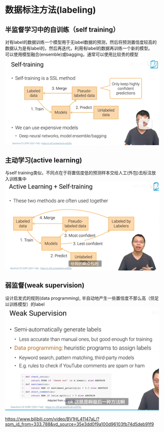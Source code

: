 # 数据标注方法(labeling)
## 半监督学习中的自训练（self training）
对有label的数据训练一个模型用于无label数据的预测，然后将预测置信度较高的数据认为是有label的，然后再迭代，利用有label的数据再训练一个新的模型。  
可以使用模型融合(ensemble)或bagging，通常可以使用比较贵的模型
![alt](../pic/self-training.png)

## 主动学习(active learning)
与self training类似，不同点在于将置信度低的预测样本交给人工(外包)去标注放入训练集中
![alt](../pic/active-learning%2Bself-training.png)

## 弱监督(weak supervision)
设计启发式的规则(data programming), 半自动地产生一些置信度不那么高（但足以训练模型）的label
![alt](../pic/weak-supervision.png)

<https://www.bilibili.com/video/BV1HL41147aL/?spm_id_from=333.788&vd_source=35e3dd0f9a100d96103fb74d5deb91f9>